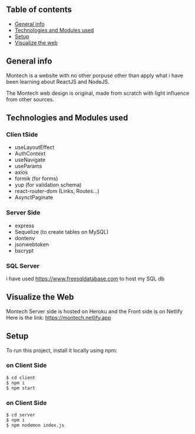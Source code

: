 ## Table of contents
* [General info](#general-info)
* [Technologies and Modules used](#technologies-and-modules-used)
* [Setup](#setup)
* [Visualize the web](#visualize-the-web)

## General info
Montech is a website with no other porpuse other than apply what i have been learning about ReactJS and NodeJS. 

The Montech web design is original, made from scratch with light influence from other sources.
	
## Technologies and Modules used
### Clien tSide
- useLayoutEffect
- AuthContext
- useNavigate
- useParams
- axios
- formik (for forms)
- yup (for validation schema)
- react-router-dom (Links, Routes...)
- AsynctPaginate

### Server Side
- express
- Sequelize (to create tables on MySQL)
- dontenv
- jsonwebtoken
- bscrypt

### SQL Server
i have used https://www.freesqldatabase.com to host my SQL db
	
## Visualize the Web
Montech Server side is hosted on Heroku and the Front side is on Netlify
Here is the link: https://montech.netlify.app
	
## Setup
To run this project, install it locally using npm:

### on Client Side
```
$ cd client
$ npm i
$ npm start
```

### on Client Side
```
$ cd server
$ npm i
$ npm nodemon index.js
```
